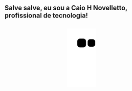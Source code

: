 <!--
**Kionovelletto/kionovelletto** is a ✨ _special_ ✨ repository because its `README.md` (this file) appears on your GitHub profile.

Here are some ideas to get you started:

- 🔭 I’m currently working on ...
- 🌱 I’m currently learning ...
- 👯 I’m looking to collaborate on ...
- 🤔 I’m looking for help with ...
- 💬 Ask me about ...
- 📫 How to reach me: ...
- 😄 Pronouns: ...
- ⚡ Fun fact: ...
-->
## Salve salve, eu sou a Caio H Novelletto, profissional de tecnologia!
<div align="center">
  <a href="https://github.com/kionovelletto">

  ##

  ![Snake animation](https://github.com/rafaballerini/rafaballerini/blob/output/github-contribution-grid-snake.svg)
 
</div>
